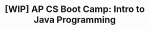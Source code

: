 ---
layout: course_detail
title: "[WIP] AP CS Boot Camp: Intro to Java Programming"
topIntroText: "Java programming basic training camp is specially designed for high school students with zero programming foundation or who have never been exposed to Java programming. The goal is to help students develop solid programming basic skills for high school AP CS courses and exams. It is also for higher stages Project development, fully prepared to participate in science competitions."
bgImageUrl: "img/updated/L5/apcs-bg.png"
aboutLevel: "L5 Advanced Programming"
aboutCategoryTitle: "Course Category"
aboutCategory: "AP CS Prep Courses"
aboutGradeLevelTitle: "Grade Level"
aboutGradeLevel: "9 - 12"
aboutSkillLevelTitle: "Skill Level"
aboutSkillLevel: ""
aboutRatioTitle: "Student to Instructor Ratio"
aboutRatio: "4 : 1"
aboutText: "Introduction to Java programming and AP course preparation."
priceschedule:
  monthlyPrice: ""
  classPrice: ""
  classPerMonth: ""
  scheduleDescription: "A general schedule description detailing available booking hours for the specific course will be placed here. This is currently filler text, please ignore."
promotion1: 
  enabled: "true"
  title: ""
  text: ""
  imageUrl: "img/updated/L5/apcs/apcs-bg.png"
promotion2: 
  enabled: "false"
  title: ""
  text: ""
  imageUrl: "img/updated/"
promotion3: 
  enabled: "false"
  title: ""
  text: ""
  imageUrl: "img/updated/"
promotion4: 
  enabled: "false"
  title: ""
  text: ""
  imageUrl: "img/updated/"
promotion5: 
  enabled: "false"
  title: ""
  text: ""
  imageUrl: "img/updated/"
curriculum: 
  enabled: "false"
goals: 
- text: ""
highlights: 
- text: "Making programming fun is our top priority when designing all our course content."
- text: "Gain real experiences relating to the industry and participate in research/development."
- text: "Get your question answered in class and participate in healthy competitions with your classmates."
- text: "Learn by doing is the key for all Computer Science studies. All the assignments and projects are design for the goals of the course."
- text: "We focus on pushing our students' imagination and creativity while they learn how to program."
- text: "Programming is just the first step. Building projects and attending science fairs/seminars will help students get into top unversities and jobs."
---